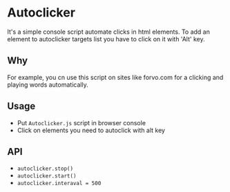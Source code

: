 # Autoclicker

It's a simple console script automate clicks in html elements. To add an element to autoclicker targets list you have to click on it with 'Alt' key.

## Why

For example, you cn use this script on sites like forvo.com for a clicking and playing words automatically.

## Usage

- Put `Autoclicker.js` script in browser console
- Click on elements you need to autoclick with alt key

## API

- `autoclicker.stop()`
- `autoclicker.start()`
- `autoclicker.interaval = 500`
